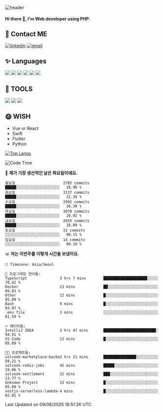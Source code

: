 ![header](https://capsule-render.vercel.app/api?type=waving&color=auto&height=300&section=header&text=Elin&fontSize=90&animation=twinkling)

#### Hi there 👋, I'm <b>Web developer</b> using PHP. ####

<!--
- 🔭 I’m currently working on Uniwill
- 🌱 I’m currently learning Vue or React or Python.
-->

<!---#### I am PHP developer --->

## 💌 Contact ME ###
[<img src='https://img.shields.io/badge/-EunjiKo-%230A66C2?style=flat-square&logo=LinkedIn&logoColor=white' alt='linkedin'>](https://www.linkedin.com/in/https://www.linkedin.com/in/eunji-ko-00a907164//)  [<img src='https://img.shields.io/badge/-einee214%40gmail.com-%23EA4335?style=flat-square&logo=Gmail&logoColor=white' alt='gmail'>](einee214@gmail.com)  


## ✨ Languages
<img src='https://img.shields.io/badge/-PHP-%23777BB4?style=for-the-badge&logo=PHP&logoColor=white'> <img src='https://img.shields.io/badge/-Laravel-%23FF2D20?style=for-the-badge&logo=Laravel&logoColor=white'> <img src='https://img.shields.io/badge/Jquery-%230769AD?style=for-the-badge&logo=Jquery&logoColor=white'> <img src='https://img.shields.io/badge/CSS3-%231572B6?style=for-the-badge&logo=CSS3&logoColor=white'> <img src='https://img.shields.io/badge/Bootstrap-%237952B3?style=for-the-badge&logo=Bootstrap&logoColor=white' > <img src='https://img.shields.io/badge/MySQL-%234479A1?style=for-the-badge&logo=MySQL&logoColor=white' >

## 🌷 TOOLS
<img src='https://img.shields.io/badge/PHPSTORM-%23000000?style=for-the-badge&logo=PhpStorm&logoColor=white' > <img src='https://img.shields.io/badge/GitLab-%23FCA121?style=for-the-badge&logo=GitLab&logoColor=white' > <img src='https://img.shields.io/badge/GitHub-%23181717?style=for-the-badge&logo=GitHub&logoColor=white'>


## 🌞 WISH
- Vue or React
- Swift
- Flutter
- Python


[![Top Langs](https://github-readme-stats.vercel.app/api/top-langs/?username=ein214&layout=compact)](https://github.com/anuraghazra/github-readme-stats)

<!--START_SECTION:waka-->
![Code Time](http://img.shields.io/badge/Code%20Time-4%2C219%20hrs%2019%20mins-blue)

📅 **제가 가장 생산적인 날은 화요일이에요.** 

```text
월요일                      2785 commits        █████░░░░░░░░░░░░░░░░░░░░   18.98 % 
화요일                      3137 commits        █████░░░░░░░░░░░░░░░░░░░░   21.38 % 
수요일                      2992 commits        █████░░░░░░░░░░░░░░░░░░░░   20.39 % 
목요일                      3070 commits        █████░░░░░░░░░░░░░░░░░░░░   20.92 % 
금요일                      2655 commits        █████░░░░░░░░░░░░░░░░░░░░   18.09 % 
토요일                      22 commits          ░░░░░░░░░░░░░░░░░░░░░░░░░   00.15 % 
일요일                      14 commits          ░░░░░░░░░░░░░░░░░░░░░░░░░   00.10 % 
```


📊 **저는 이번주를 이렇게 시간을 보냈어요.** 

```text
🕑︎ Timezone: Asia/Seoul

💬 프로그래밍 언어들: 
TypeScript               3 hrs 7 mins        ████████████████████░░░░░   78.42 % 
Docker                   23 mins             ██░░░░░░░░░░░░░░░░░░░░░░░   09.83 % 
Other                    12 mins             █░░░░░░░░░░░░░░░░░░░░░░░░   05.09 % 
Bash                     9 mins              █░░░░░░░░░░░░░░░░░░░░░░░░   03.97 % 
.env file                3 mins              ░░░░░░░░░░░░░░░░░░░░░░░░░   01.59 % 

🔥 에디터들: 
IntelliJ IDEA            3 hrs 47 mins       ████████████████████████░   94.91 % 
VS Code                  12 mins             █░░░░░░░░░░░░░░░░░░░░░░░░   05.09 % 

🐱‍💻 프로젝트들: 
solvook-marketplace-backe2 hrs 21 mins       ███████████████░░░░░░░░░░   59.21 % 
solvook-redis-jobs       45 mins             █████░░░░░░░░░░░░░░░░░░░░   19.06 % 
solvook-settlement       32 mins             ███░░░░░░░░░░░░░░░░░░░░░░   13.77 % 
Unknown Project          12 mins             █░░░░░░░░░░░░░░░░░░░░░░░░   05.09 % 
nestjs-serverless-lambda-4 mins              █░░░░░░░░░░░░░░░░░░░░░░░░   02.01 % 
```


 Last Updated on 09/06/2025 18:51:26 UTC
<!--END_SECTION:waka-->

<!---![GitHub stats](https://github-readme-stats.vercel.app/api?username=ein214&show_icons=true&theme=dracula)  --->




